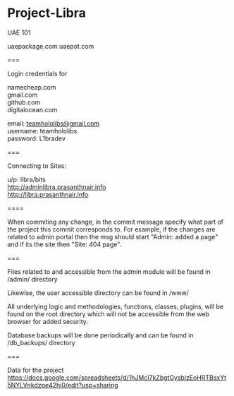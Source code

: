 Project-Libra
=============

UAE 101

uaepackage.com
uaepot.com

===

Login credentials for

namecheap.com<br/>
gmail.com<br/>
github.com<br/>
digitalocean.com<br/>

email:    teamhololibs@gmail.com<br/>
username: teamhololibs<br/>
password: L1bradev<br/>

===

Connecting to Sites:

u/p: libra/bits <br/>
http://adminlibra.prasanthnair.info <br/>
http://libra.prasanthnair.info

====

When commiting any change, in the commit message specify what part of the project this commit corresponds to. For example, if the changes are related to admin portal then the msg should start "Admin: added a page" and if its the site then "Site: 404 page". 

===

Files related to and accessible from the admin module will be found in /admin/ directory

Likewise, the user accessible directory can be found in /www/

All underlying logic and methodologies, functions, classes, plugins, will be found on the root directory which will not be accessible from the web browser for added security.

Database backups will be done periodically and can be found in /db_backups/ directory

===

Data for the project<br/>
https://docs.google.com/spreadsheets/d/1hJMcI7kZbgtGysbizEoHRTBsxYt5NYLVnkdzpe42hi0/edit?usp=sharing
